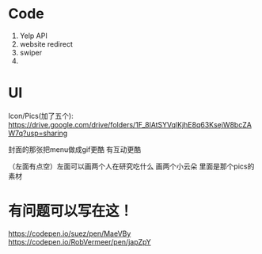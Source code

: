 # Code
1. Yelp API
2. website redirect
3. swiper
4.

# UI

Icon/Pics(加了五个):
https://drive.google.com/drive/folders/1F_8lAtSYVqlKjhE8q63KsejW8bcZAW7q?usp=sharing

封面的那张把menu做成gif更酷 有互动更酷 

（左面有点空）左面可以画两个人在研究吃什么 画两个小云朵 里面是那个pics的素材


# 有问题可以写在这！

https://codepen.io/suez/pen/MaeVBy
https://codepen.io/RobVermeer/pen/japZpY